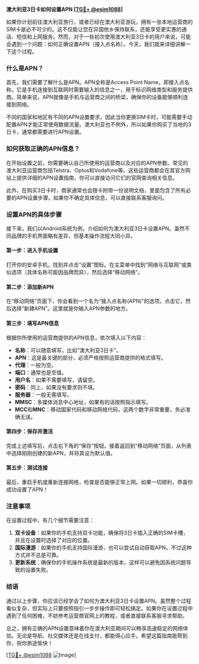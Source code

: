 **澳大利亚3日卡如何设置APN [[TG💪+ @esim1088](https://t.me/s/esim1088)]**

如果你计划前往澳大利亚旅行，或者已经在澳大利亚游玩，拥有一张本地运营商的SIM卡是必不可少的。这不仅能让您在异国他乡保持联系，还能享受更实惠的通话、短信和上网服务。然而，对于一些初次使用澳大利亚3日卡的用户来说，可能会遇到一个问题：如何正确设置APN（接入点名称）。今天，我们就来详细讲解一下这个过程。

### 什么是APN？

首先，我们需要了解什么是APN。APN全称是Access Point Name，即接入点名称。它是手机连接到互联网时需要输入的信息之一，用于标识网络类型和服务提供商。简单来说，APN就像是手机与运营商之间的桥梁，确保你的设备能够顺利连接到网络。

不同的国家和地区有不同的APN设置要求，因此当你更换SIM卡时，可能需要手动配置APN才能正常使用数据流量。澳大利亚也不例外，所以如果你购买了当地的3日卡，通常都需要进行APN设置。

### 如何获取正确的APN信息？

在开始设置之前，你需要确认自己所使用的运营商以及对应的APN参数。常见的澳大利亚运营商包括Telstra、Optus和Vodafone等。这些运营商都会在其官方网站上提供详细的APN设置指南，你可以直接访问它们的官网查询相关信息。

此外，在购买3日卡时，商家通常也会随卡附带一份说明文档，里面包含了所有必要的APN设置步骤。如果你不确定具体信息，可以直接联系客服询问。

### 设置APN的具体步骤

接下来，我们以Android系统为例，介绍如何为澳大利亚3日卡设置APN。虽然不同品牌的手机界面略有差异，但基本操作流程大同小异。

#### 第一步：进入手机设置
打开你的安卓手机，找到并点击“设置”图标。在主菜单中找到“网络与互联网”或类似选项（具体名称可能因品牌而异），然后选择“移动网络”。

#### 第二步：添加新APN
在“移动网络”页面下，你会看到一个名为“接入点名称(APN)”的选项。点击它，然后选择“新建APN”。这里就是你输入APN参数的地方。

#### 第三步：填写APN信息
根据你所使用的运营商提供的APN信息，依次填入以下内容：
- **名称**：可以随意填写，比如“澳大利亚3日卡”。
- **APN**：这是最关键的部分，必须严格按照运营商提供的格式填写。
- **代理**：一般为空。
- **端口**：通常也是空值。
- **用户名**：如果不需要填写，请留空。
- **密码**：同上，如果没有要求则不填。
- **服务器**：一般无需填写。
- **MMSC**：多媒体消息中心地址，如果有的话按照指示填写。
- **MCC**和**MNC**：移动国家代码和移动网络代码，这两个数字非常重要，务必准确无误。

#### 第四步：保存并激活
完成上述填写后，点击右下角的“保存”按钮。接着返回到“移动网络”页面，从列表中选择刚刚创建的新APN，并将其设为默认值。

#### 第五步：测试连接
最后，重启手机或重新连接网络，检查是否能够正常上网。如果一切顺利，恭喜你成功设置了APN！

### 注意事项

在设置过程中，有几个细节需要注意：
1. **双卡设备**：如果你的手机支持双卡功能，确保将3日卡插入正确的SIM卡槽，并且在设置时选择了对应的位置。
2. **国际漫游**：如果你的手机支持国际漫游，也可以尝试自动获取APN，不过这种方式并不总是可靠。
3. **更新系统**：确保你的手机操作系统是最新的版本，这样可以避免因系统问题导致的设置失败。

### 结语

通过以上步骤，你应该已经学会了如何为澳大利亚3日卡设置APN。虽然整个过程看似复杂，但实际上只要按照指引一步步操作即可轻松搞定。如果你在设置过程中遇到了任何困难，不妨参考运营商官网上的教程，或者直接联系客服寻求帮助。

总之，拥有正确的APN设置意味着你在澳大利亚期间可以畅享高速稳定的网络体验。无论是导航、社交媒体还是在线支付，都能得心应手。希望这篇指南能帮到你，祝你旅途愉快！

[[TG💪+ @esim1088](https://t.me/s/esim1088) ![Image](https://i.postimg.cc/4NQfJmqS/Snipaste-2025-05-13-00-14-12.png)]